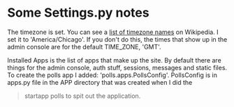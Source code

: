 # Some Settings.py notes

The timezone is set.  You can see a [list of timezone names](https://en.wikipedia.org/wiki/List_of_tz_database_time_zones) on Wikipedia.  I set it to 'America/Chicago'.  If you don't do this, the times that show up in the admin console are for the default TIME_ZONE, 'GMT'.

Installed Apps is the list of apps that make up the site.  By default there are things for the admin console, auth stuff, sessions, messages and static files.  To create the polls app I added:
'polls.apps.PollsConfig'.  PollsConfig is in apps.py file in the APP directory that was created when I did the
>startapp polls
to spit out the application.